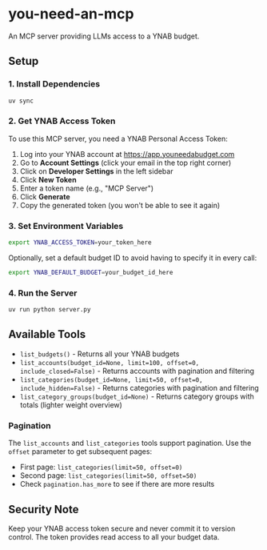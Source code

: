 # you-need-an-mcp

An MCP server providing LLMs access to a YNAB budget.

## Setup

### 1. Install Dependencies

```bash
uv sync
```

### 2. Get YNAB Access Token

To use this MCP server, you need a YNAB Personal Access Token:

1. Log into your YNAB account at https://app.youneedabudget.com
2. Go to **Account Settings** (click your email in the top right corner)
3. Click on **Developer Settings** in the left sidebar
4. Click **New Token**
5. Enter a token name (e.g., "MCP Server")
6. Click **Generate**
7. Copy the generated token (you won't be able to see it again)

### 3. Set Environment Variables

```bash
export YNAB_ACCESS_TOKEN=your_token_here
```

Optionally, set a default budget ID to avoid having to specify it in every call:

```bash
export YNAB_DEFAULT_BUDGET=your_budget_id_here
```

### 4. Run the Server

```bash
uv run python server.py
```

## Available Tools

- `list_budgets()` - Returns all your YNAB budgets
- `list_accounts(budget_id=None, limit=100, offset=0, include_closed=False)` - Returns accounts with pagination and filtering
- `list_categories(budget_id=None, limit=50, offset=0, include_hidden=False)` - Returns categories with pagination and filtering
- `list_category_groups(budget_id=None)` - Returns category groups with totals (lighter weight overview)

### Pagination

The `list_accounts` and `list_categories` tools support pagination. Use the `offset` parameter to get subsequent pages:
- First page: `list_categories(limit=50, offset=0)`
- Second page: `list_categories(limit=50, offset=50)`
- Check `pagination.has_more` to see if there are more results

## Security Note

Keep your YNAB access token secure and never commit it to version control. The token provides read access to all your budget data.
